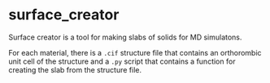 # surface_creator

Surface creator is a tool for making slabs of solids for MD simulatons.

For each material, there is a `.cif` structure file that contains an orthorombic unit cell of the structure and a `.py` script that contains a function for creating the slab from the structure file.
